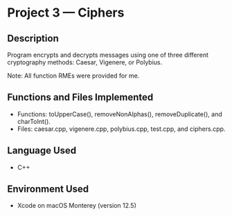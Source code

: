 # Project 3 — Ciphers
## Description
Program encrypts and decrypts messages using one of three different cryptography methods: Caesar, Vigenere, or Polybius.

Note: All function RMEs were provided for me.

## Functions and Files Implemented
* Functions: toUpperCase(), removeNonAlphas(), removeDuplicate(), and charToInt().
* Files: caesar.cpp, vigenere.cpp, polybius.cpp, test.cpp, and ciphers.cpp.

## Language Used
* C++

## Environment Used
* Xcode on macOS Monterey (version 12.5)
